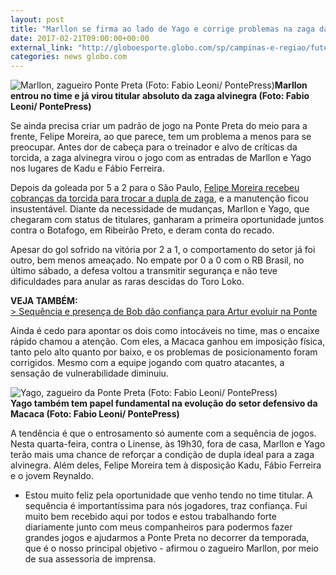 ```yaml
---
layout: post
title: "Marllon se firma ao lado de Yago e corrige problemas na zaga da Ponte "
date: 2017-02-21T09:00:00+00:00
external_link: "http://globoesporte.globo.com/sp/campinas-e-regiao/futebol/times/ponte-preta/noticia/2017/02/marllon-se-firma-ao-lado-de-yago-e-corrige-problemas-na-zaga-da-ponte.html"
categories: news globo.com
---
```

 ![Marllon, zagueiro Ponte Preta (Foto: Fabio Leoni/ PontePress)](http://s2.glbimg.com/5_S5AwwcjAVNfVpNtJHVfjUQ11k=/181x0:686x667/300x397/s.glbimg.com/es/ge/f/original/2017/02/10/marllon.3.jpg "Marllon, zagueiro Ponte Preta (Foto: Fabio Leoni/ PontePress)")**Marllon entrou no time e já virou titular absoluto da zaga alvinegra (Foto: Fabio Leoni/ PontePress)**

Se ainda precisa criar um padrão de jogo na Ponte Preta do meio para a frente, Felipe Moreira, ao que parece, tem um problema a menos para se preocupar. Antes dor de cabeça para o treinador e alvo de críticas da torcida, a zaga alvinegra virou o jogo com as entradas de Marllon e Yago nos lugares de Kadu e Fábio Ferreira.&nbsp;

Depois da goleada por 5 a 2 para o São Paulo, [Felipe Moreira recebeu cobranças da torcida para trocar a dupla de zaga](http://globoesporte.globo.com/sp/campinas-e-regiao/futebol/times/ponte-preta/noticia/2017/02/faixa-contra-felipe-e-presidente-no-ct-o-dia-da-ponte-apos-goleada-por-5-2.html), e a manutenção ficou insustentável. Diante da necessidade de mudanças, Marllon e Yago, que chegaram com status de titulares, ganharam a primeira oportunidade juntos contra o Botafogo, em Ribeirão Preto, e deram conta do recado.

Apesar do gol sofrido na vitória por 2 a 1, o comportamento do setor já foi outro, bem menos ameaçado. No empate por 0 a 0 com o RB Brasil, no último sábado, a defesa voltou a transmitir segurança e não teve dificuldades para anular as raras descidas do Toro Loko.&nbsp;

**VEJA TAMBÉM:**  
[\>&nbsp;Sequência e presença de Bob dão confiança para Artur evoluir na Ponte](http://globoesporte.globo.com/sp/campinas-e-regiao/futebol/times/ponte-preta/noticia/2017/02/sequencia-e-presenca-de-bob-dao-confianca-para-artur-evoluir-na-ponte.html)

Ainda é cedo para apontar os dois como intocáveis no time, mas o encaixe rápido chamou a atenção. Com eles, a Macaca ganhou em imposição física, tanto pelo alto quanto por baixo, e os problemas de posicionamento foram corrigidos. Mesmo com a equipe jogando com quatro atacantes, a sensação de vulnerabilidade diminuiu.&nbsp;

 ![Yago, zagueiro da Ponte Preta (Foto: Fabio Leoni/ PontePress)](http://s2.glbimg.com/tdTiYlGN2G42s3Tobkgmv-ZW-g4=/0x94:1000x615/690x360/s.glbimg.com/es/ge/f/original/2017/02/20/yago.3.jpg "Yago, zagueiro da Ponte Preta (Foto: Fabio Leoni/ PontePress)")**Yago&nbsp;também tem papel fundamental na evolução do setor defensivo da Macaca (Foto: Fabio Leoni/ PontePress)**

A tendência é que o entrosamento só aumente com a sequência de jogos. Nesta quarta-feira, contra o Linense, às 19h30, fora de casa, Marllon e Yago terão mais uma chance de reforçar a condição de dupla ideal para a zaga alvinegra. Além deles, Felipe Moreira tem à disposição Kadu, Fábio Ferreira e o jovem Reynaldo.&nbsp;

- Estou muito feliz pela oportunidade que venho tendo no time titular. A sequência é importantíssima para nós jogadores, traz confiança. Fui muito bem recebido aqui por todos e estou trabalhando forte diariamente junto com meus companheiros para podermos fazer grandes jogos e ajudarmos a Ponte Preta no decorrer da temporada, que é o nosso principal objetivo - afirmou o zagueiro Marllon, por meio de sua assessoria de imprensa.&nbsp;

